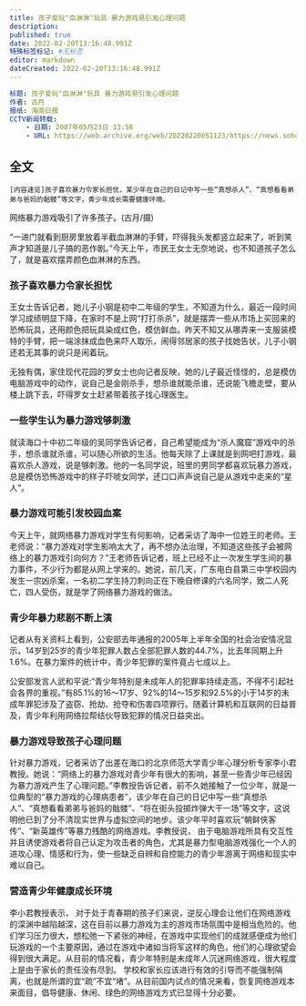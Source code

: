 ```yaml
---
title: 孩子爱玩"血淋淋"玩具 暴力游戏易引发心理问题
description:
published: true
date: 2022-02-20T13:16:48.991Z
特殊标签标记: #无标签
editor: markdown
dateCreated: 2022-02-20T13:16:48.991Z
---
```


```YAML
标题: 孩子爱玩"血淋淋"玩具 暴力游戏易引发心理问题
作者: 古月
报纸: 海南日报
CCTV新闻转载:
    - 日期: 2007年05月23日 13:58
    - URL: https://web.archive.org/web/20220220051123/https://news.sohu.com/20061212/n246991278.shtml
```

## 全文

    [内容速览]孩子喜欢暴力令家长担忧，某少年在自己的日记中写一些“真想杀人”、“真想看看弟弟与爸妈的骷髅”等文字，青少年成长需要健康环境。

网络暴力游戏吸引了许多孩子。(古月/摄)

“一进门就看到厨房里放着半截血淋淋的手臂，吓得我头发都竖立起来了，听到笑声才知道是儿子搞的恶作剧。”今天上午，市民王女士无奈地说，也不知道孩子怎么了，就是喜欢摆弄颜色血淋淋的东西。

### 孩子喜欢暴力令家长担忧

王女士告诉记者，她儿子小钢是初中二年级的学生，不知道为什么，最近一段时间学习成绩明显下降，在家时不是上网“打打杀杀”，就是摆弄一些从市场上买回来的恐怖玩具，还用颜色把玩具染成红色，模仿鲜血。昨天不知又从哪弄来一支服装模特的手臂，把一端涂抹成血色来吓人取乐，闹得邻居家的孩子找她告状，儿子小钢还若无其事的说只是闹着玩。

无独有偶，家住现代花园的罗女士也向记者反映，她的儿子最近怪怪的，总是模仿电脑游戏中的动作，说自己是金刚杀手，想杀谁就能杀谁，还说能飞檐走壁，要从楼上跳下去，吓得罗女士赶紧带着孩子找心理医生。

### 一些学生认为暴力游戏够刺激

就读海口十中初二年级的吴同学告诉记者，自己希望能成为“杀人魔窟”游戏中的杀手，想杀谁就杀谁，可以随心所欲的生活。他每天除了上课就是到网吧打游戏，最喜欢杀人游戏，说是够刺激。他的一名同学说，班里的男同学都喜欢玩暴力游戏，总是模仿恐怖游戏中的样子吓唬女同学，还口口声声说自己是从游戏中走来的“星人”。

### 暴力游戏可能引发校园血案

今天上午，就网络暴力游戏对学生有何影响，记者采访了海中一位姓王的老师。王老师说：“暴力游戏对学生影响太大了，再不想办法治理，不知道这些孩子会被网络上的暴力游戏引向何方？”王老师告诉记者，班上已经不止一次发生学生间的暴力事件，不少行为都是从网上学来的。她说，前几天，广东电白县第三中学校园内发生一宗凶杀案，一名初二学生持刀刺向正在下晚自修课的六名同学，致二人死亡，四人受伤，就是学了网络暴力游戏的做法。

### 青少年暴力悲剧不断上演

记者从有关资料上看到，公安部去年通报的2005年上半年全国的社会治安情况显示，14岁到25岁的青少年犯罪人数占全部犯罪人数的44.7%，比去年同期上升1.6%。在暴力案件的统计中，青少年犯罪的案件竟占七成以上。

公安部发言人武和平说:“青少年特别是未成年人的犯罪率持续走高，不得不引起社会各界的重视。”有85.1%的16～17岁、92%的14～15岁和92.5%的小于14岁的未成年罪犯涉及了盗窃、抢劫、抢夺和伤害四项罪行。随着计算机和互联网的日益普及，青少年利用网络拉帮结伙导致犯罪的情况日益突出。

### 暴力游戏导致孩子心理问题

针对暴力游戏，记者采访了出差在海口的北京师范大学青少年心理分析专家李小君教授。她说：“网络上的暴力游戏对青少年有很大的影响，甚至一些青少年已经因为暴力游戏产生了心理问题。”李教授告诉记者，前不久她接触了一位少年，就是一位典型的“暴力游戏的心理病患者”，该少年在自己的日记中写一些“真想杀人”、“真想看看弟弟与爸妈的骷髅”、“将在街头投掷炸弹大干一场”等文字，这说明他已到了分不清现实世界与虚拟空间的地步。该少年平时喜欢玩“朝鲜侠客传”、“新英雄传”等暴力残酷的网络游戏。李教授说， 由于电脑游戏所具有交互性并且诱使游戏者将自己认定为攻击者的角色，尤其是暴力型电脑游戏强化一个人的进攻心理、情感和行为，使一些缺乏自辨和自控能力的青少年游离于网络和现实中难以自己。

### 营造青少年健康成长环境

李小君教授表示， 对于处于青春期的孩子们来说，逆反心理会让他们在网络游戏的深渊中越陷越深，这在目前以暴力游戏为主的游戏市场氛围中是相当危险的。他们学习压力很大，想松弛一下紧张的神经，在游戏中实现他们的成就感便成为他们玩游戏的一个主要原因，通过在游戏中诸如当将军这样的角色，他们的心理欲望会得到很大满足。从目前的情况看，青少年特别是未成年人沉迷网络游戏，很大程度上是由于家长的责任没有尽到。 学校和家长应该进行有效的引导而不能强制隔离，也就是所谓的宜“疏”不宜“堵”。从目前国内试点的情况来看，恢复网络游戏本来面目，倡导健康、休闲、绿色的网络游戏方式已显得十分必要。 
